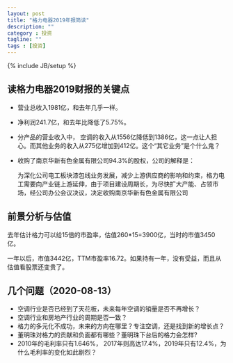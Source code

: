 ```yaml
---
layout: post
title: "格力电器2019年报简读"
description: ""
category : 投资
tagline: ""
tags : [投资]
---
```

{% include JB/setup %}


## 读格力电器2019财报的关键点

* 营业总收入1981亿，和去年几乎一样。
* 净利润241.7亿，和去年比降低了5.75%。
* 分产品的营业收入中， 空调的收入从1556亿降低到1386亿，这一点让人担心。而其他业务的收入从275亿增加到412亿。这个“其它业务”是个什么鬼？
* 收购了南京华新有色金属有限公司94.3%的股权，公司的解释是：

    为深化公司电工板块漆包线业务发展，减少上游供应商的影响和约束，格力电工需要向产业链上游延伸，由于项目建设周期长，为尽快扩大产能、占领市场，经公司办公会议决议，决定收购南京华新有色金属有限公司


## 前景分析与估值

去年估计格力可以给15倍的市盈率，估值260*15=3900亿，当时的市值3450亿。

一年以后，市值3442亿，TTM市盈率16.72。如果持有一年，没有受益，而且从估值看股票还变贵了。

## 几个问题（2020-08-13）

* 空调行业是否已经到了天花板，未来每年空调的销量是否不再增长？
* 空调行业和房地产行业的周期是否一致？
* 格力的多元化不成功，未来的方向在哪里？专注空调，还是找到新的增长点？
* 董明珠对格力的贡献和负面都有哪些？董明珠下台后的格力会怎样?
* 2010年的毛利率只有1.646%， 2017年则高达17.4%，2019年只有12.4%，为什么毛利率的变化如此剧烈？